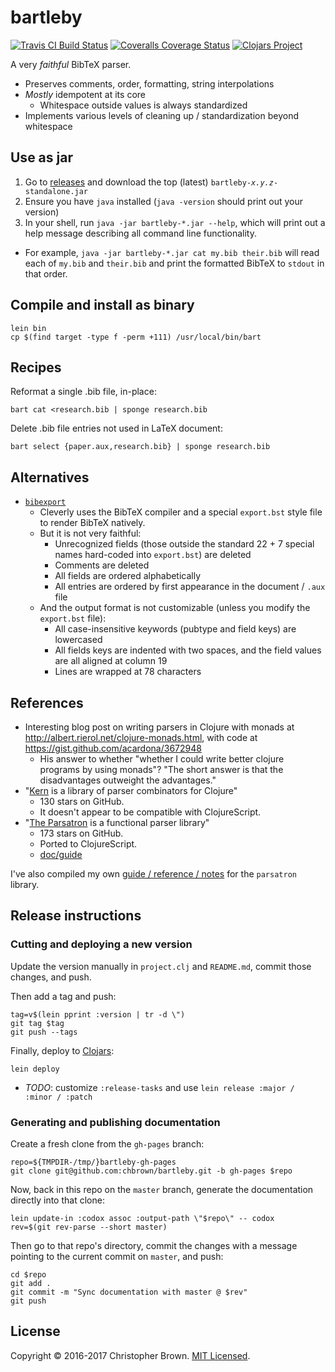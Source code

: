 # bartleby

[![Travis CI Build Status](https://travis-ci.org/chbrown/bartleby.svg)](https://travis-ci.org/chbrown/bartleby)
[![Coveralls Coverage Status](https://coveralls.io/repos/chbrown/bartleby/badge.svg)](https://coveralls.io/github/chbrown/bartleby)
[![Clojars Project](https://img.shields.io/clojars/v/bartleby.svg)](https://clojars.org/bartleby)

A very _faithful_ BibTeX parser.

- Preserves comments, order, formatting, string interpolations
- _Mostly_ idempotent at its core
  * Whitespace outside values is always standardized
- Implements various levels of cleaning up / standardization beyond whitespace


## Use as jar

1. Go to [releases](https://github.com/chbrown/bartleby/releases) and download the top (latest) <code>bartleby-<em>x.y.z</em>-standalone.jar</code>
2. Ensure you have `java` installed (`java -version` should print out your version)
3. In your shell, run `java -jar bartleby-*.jar --help`, which will print out a help message describing all command line functionality.
  * For example, `java -jar bartleby-*.jar cat my.bib their.bib` will read each of `my.bib` and `their.bib` and print the formatted BibTeX to `stdout` in that order.


## Compile and install as binary

    lein bin
    cp $(find target -type f -perm +111) /usr/local/bin/bart


## Recipes

Reformat a single .bib file, in-place:

    bart cat <research.bib | sponge research.bib

Delete .bib file entries not used in LaTeX document:

    bart select {paper.aux,research.bib} | sponge research.bib


## Alternatives

* [`bibexport`](https://www.ctan.org/tex-archive/biblio/bibtex/utils/bibexport/)
  - Cleverly uses the BibTeX compiler and a special `export.bst` style file to render BibTeX natively.
  - But it is not very faithful:
    + Unrecognized fields (those outside the standard 22 + 7 special names hard-coded into `export.bst`) are deleted
    + Comments are deleted
    + All fields are ordered alphabetically
    + All entries are ordered by first appearance in the document / `.aux` file
  - And the output format is not customizable (unless you modify the `export.bst` file):
    + All case-insensitive keywords (pubtype and field keys) are lowercased
    + All fields keys are indented with two spaces, and the field values are all aligned at column 19
    + Lines are wrapped at 78 characters


## References

* Interesting blog post on writing parsers in Clojure with monads at <http://albert.rierol.net/clojure-monads.html>, with code at <https://gist.github.com/acardona/3672948>
  - His answer to whether "whether I could write better clojure programs by using monads"?
    "The short answer is that the disadvantages outweight the advantages."
* "[Kern](https://github.com/blancas/kern) is a library of parser combinators for Clojure"
  - 130 stars on GitHub.
  - It doesn't appear to be compatible with ClojureScript.
* "[The Parsatron](https://github.com/youngnh/parsatron) is a functional parser library"
  - 173 stars on GitHub.
  - Ported to ClojureScript.
  - [doc/guide](https://github.com/youngnh/parsatron/blob/master/doc/guide.markdown)

I've also compiled my own [guide / reference / notes](Parsatron.md) for the `parsatron` library.


## Release instructions

### Cutting and deploying a new version

Update the version manually in `project.clj` and `README.md`, commit those changes, and push.

Then add a tag and push:

    tag=v$(lein pprint :version | tr -d \")
    git tag $tag
    git push --tags

Finally, deploy to [Clojars](https://clojars.org/):

    lein deploy

* _TODO_: customize `:release-tasks` and use `lein release :major / :minor / :patch`


### Generating and publishing documentation

Create a fresh clone from the `gh-pages` branch:

    repo=${TMPDIR-/tmp/}bartleby-gh-pages
    git clone git@github.com:chbrown/bartleby.git -b gh-pages $repo

Now, back in this repo on the `master` branch, generate the documentation directly into that clone:

    lein update-in :codox assoc :output-path \"$repo\" -- codox
    rev=$(git rev-parse --short master)

Then go to that repo's directory, commit the changes with a message pointing to the current commit on `master`, and push:

    cd $repo
    git add .
    git commit -m "Sync documentation with master @ $rev"
    git push


## License

Copyright © 2016-2017 Christopher Brown. [MIT Licensed](https://chbrown.github.io/licenses/MIT/#2016-2017).
